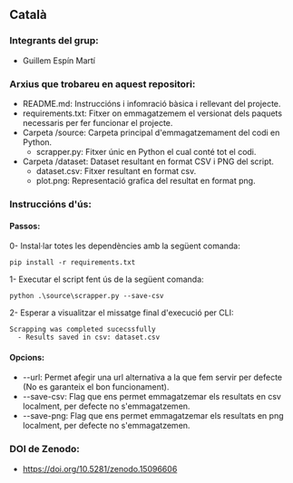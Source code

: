 ## Català

### Integrants del grup:
- Guillem Espín Martí

### Arxius que trobareu en aquest repositori:
- README.md: Instruccións i infomració bàsica i rellevant del projecte.
- requirements.txt: Fitxer on emmagatzemem el versionat dels paquets necessaris per fer funcionar el projecte.
- Carpeta /source: Carpeta principal d'emmagatzemament del codi en Python.
  - scrapper.py: Fitxer únic en Python el cual conté tot el codi.
- Carpeta /dataset: Dataset resultant en format CSV i PNG del script.
  - dataset.csv: Fitxer resultant en format csv.
  - plot.png: Representació grafica del resultat en format png.

### Instruccións d'ús:
#### Passos:
0- Instal·lar totes les dependències amb la següent comanda:
```
pip install -r requirements.txt
```
1- Executar el script fent ús de la següent comanda:
```
python .\source\scrapper.py --save-csv
```
2- Esperar a visualitzar el missatge final d'execució per CLI:
```
Scrapping was completed sucecssfully
  - Results saved in csv: dataset.csv
```
#### Opcions:
* --url: Permet afegir una url alternativa a la que fem servir per defecte (No es garanteix el bon funcionament).
* --save-csv: Flag que ens permet emmagatzemar els resultats en csv localment, per defecte no s'emmagatzemen.
* --save-png: Flag que ens permet emmagatzemar els resultats en png localment, per defecte no s'emmagatzemen.

### DOI de Zenodo:
* https://doi.org/10.5281/zenodo.15096606
